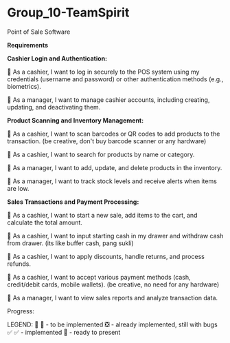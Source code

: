 # Group_10-TeamSpirit
Point of Sale Software

**Requirements**

**Cashier Login and Authentication:**
		
:black_square_button: As a cashier, I want to log in securely to the POS system using my credentials (username and password) or other authentication methods (e.g., biometrics).
		
:black_square_button: As a manager, I want to manage cashier accounts, including creating, updating, and deactivating them.	
	
**Product Scanning and Inventory Management:**
		
:black_square_button: As a cashier, I want to scan barcodes or QR codes to add products to the transaction. (be creative, don't buy barcode scanner or any hardware)
		
:black_square_button: As a cashier, I want to search for products by name or category.
		
:black_square_button: As a manager, I want to add, update, and delete products in the inventory.
		
:black_square_button: As a manager, I want to track stock levels and receive alerts when items are low.
	
**Sales Transactions and Payment Processing:**

:black_square_button: As a cashier, I want to start a new sale, add items to the cart, and calculate the total amount.
		
:black_square_button: As a cashier, I want to input starting cash in my drawer and withdraw cash from drawer. (its like buffer cash, pang sukli)
		
:black_square_button: As a cashier, I want to apply discounts, handle returns, and process refunds.
		
:black_square_button: As a cashier, I want to accept various payment methods (cash, credit/debit cards, mobile wallets). (be creative, no need for any hardware)
		
:black_square_button: As a manager, I want to view sales reports and analyze transaction data.


Progress: 


LEGEND:
🔲 :black_square_button:	- to be implemented
:negative_squared_cross_mark:	- already implemented, still with bugs
✅ :white_check_mark:	   	- implemented
:trident:			- ready to present

